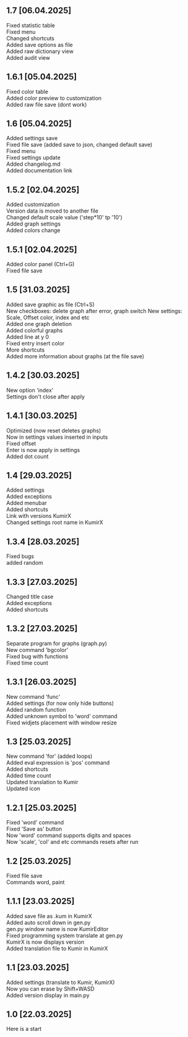 ## 1.7 [06.04.2025]
Fixed statistic table\
Fixed menu\
Changed shortcuts\
Added save options as file\
Added raw dictionary view\
Added audit view

## 1.6.1 [05.04.2025]
Fixed color table\
Added color preview to customization\
Added raw file save (dont work)

## 1.6 [05.04.2025]
Added settings save\
Fixed file save (added save to json, changed default save)\
Fixed menu\
Fixed settings update\
Added changelog.md\
Added documentation link

## 1.5.2 [02.04.2025]
Added customization\
Version data is moved to another file\
Changed default scale value ('step*10' tp '10')\
Added graph settings\
Added colors change

## 1.5.1 [02.04.2025]
Added color panel (Ctrl+G)\
Fixed file save

## 1.5 [31.03.2025]
Added save graphic as file (Ctrl+S)\
New checkboxes: delete graph after error, graph switch New settings: Scale, Offset color, index and etc\
Added one graph deletion\
Added colorful graphs\
Added line at y 0\
Fixed entry insert color\
More shortcuts\
Added more information about graphs (at the file save)

## 1.4.2 [30.03.2025]
New option 'index'\
Settings don't close after apply

## 1.4.1 [30.03.2025]
Optimized (now reset deletes graphs)\
Now in settings values inserted in inputs\
Fixed offset\
Enter is now apply in settings\
Added dot count

## 1.4 [29.03.2025]
Added settings\
Added exceptions\
Added menubar\
Added shortcuts\
Link with versions KumirX\
Changed settings root name in KumirX

## 1.3.4 [28.03.2025]
Fixed bugs\
added random

## 1.3.3 [27.03.2025]
Changed title case\
Added exceptions\
Added shortcuts

## 1.3.2 [27.03.2025]
Separate program for graphs (graph.py)\
New command 'bgcolor'\
Fixed bug with functions\
Fixed time count

## 1.3.1 [26.03.2025]
New command 'func'\
Added settings (for now only hide buttons)\
Added random function\
Added unknown symbol to 'word' command\
Fixed widjets placement with window resize

## 1.3 [25.03.2025]
New command 'for' (added loops)\
Added eval expression is 'pos' command\
Added shortcuts\
Added time count\
Updated translation to Kumir\
Updated icon

## 1.2.1 [25.03.2025]
Fixed 'word' command\
Fixed 'Save as' button\
Now 'word' command supports digits and spaces\
Now 'scale', 'col' and etc commands resets after run

## 1.2 [25.03.2025]
Fixed file save\
Commands word, paint

## 1.1.1 [23.03.2025]
Added save file as .kum in KumirX\
Added auto scroll down in gen.py\
gen.py window name is now KumirEditor\
Fixed programming system translate at gen.py\
KumirX is now displays version\
Added translation file to Kumir in KumirX

## 1.1 [23.03.2025]
Added settings (translate to Kumir, KumirX)\
Now you can erase by Shift+WASD\
Added version display in main.py

## 1.0 [22.03.2025]
Here is a start
